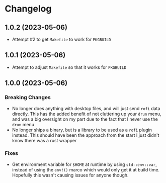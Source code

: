 # Changelog

## 1.0.2 (2023-05-06)

- Attempt #2 to get `Makefile` to work for `PKGBUILD`

## 1.0.1 (2023-05-06)

- Attempt to adjust `Makefile` so that it works for `PKGBUILD`

## 1.0.0 (2023-05-06)

### Breaking Changes

- No longer does anything with desktop files, and will just send `rofi` data directly. This has the added benefit of not cluttering up your `drun` menu, and was a big oversight on my part due to the fact that I never use the `drun` menu
- No longer ships a binary, but is a library to be used as a `rofi` plugin instead. This should have been the approach from the start I just didn't know there was a rust wrapper

### Fixes

- Get environment variable for `$HOME` at runtime by using `std::env::var`, instead of using the `env!()` marco which would only get it at build time. Hopefully this wasn't causing issues for anyone though.
